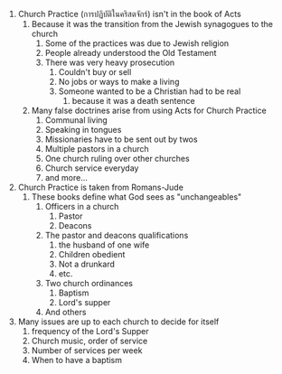 1. Church Practice (การปฏิบัติในคริสตจักร์) isn't in the book of Acts
   1. Because it was the transition from the Jewish synagogues to the church
      1. Some of the practices was due to Jewish religion
      2. People already understood the Old Testament
      3. There was very heavy prosecution
         1. Couldn't buy or sell
         2. No jobs or ways to make a living
         3. Someone wanted to be a Christian had to be real
            1. because it was a death sentence
   2. Many false doctrines arise from using Acts for Church Practice
      1. Communal living
      2. Speaking in tongues
      3. Missionaries have to be sent out by twos
      4. Multiple pastors in a church
      5. One church ruling over other churches
      6. Church service everyday
      7. and more...
2. Church Practice is taken from Romans-Jude
   1. These books define what God sees as "unchangeables"
      1. Officers in a church
         1. Pastor
         2. Deacons
      2. The pastor and deacons qualifications
         1. the husband of one wife
         2. Children obedient
         3. Not a drunkard
         4. etc.
      3. Two church ordinances
         1. Baptism
         2. Lord's supper
      3. And others
3. Many issues are up to each church to decide for itself
   1. frequency of the Lord's Supper
   2. Church music, order of service
   3. Number of services per week
   4. When to have a baptism